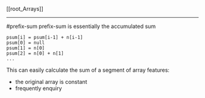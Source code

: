[[root_Arrays]]
****
#prefix-sum 
prefix-sum is essentially the accumulated sum
```
psum[i] = psum[i-1] + n[i-1]
psum[0] = null
psum[1] = n[0]
psum[2] = n[0] + n[1]
...
```
This can easily calculate the sum of a segment of array
features:
- the original array is constant
- frequently enquiry